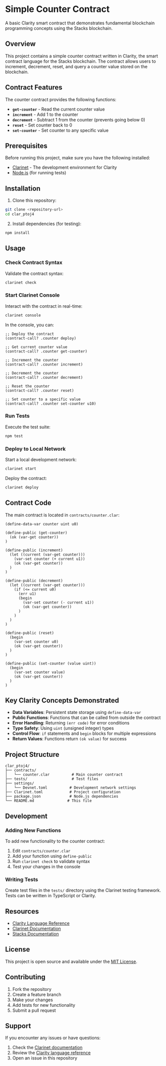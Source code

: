 # Simple Counter Contract

A basic Clarity smart contract that demonstrates fundamental blockchain programming concepts using the Stacks blockchain.

## Overview

This project contains a simple counter contract written in Clarity, the smart contract language for the Stacks blockchain. The contract allows users to increment, decrement, reset, and query a counter value stored on the blockchain.

## Contract Features

The counter contract provides the following functions:

- **`get-counter`** - Read the current counter value
- **`increment`** - Add 1 to the counter
- **`decrement`** - Subtract 1 from the counter (prevents going below 0)
- **`reset`** - Set counter back to 0
- **`set-counter`** - Set counter to any specific value

## Prerequisites

Before running this project, make sure you have the following installed:

- [Clarinet](https://docs.hiro.so/clarinet/) - The development environment for Clarity
- [Node.js](https://nodejs.org/) (for running tests)

## Installation

1. Clone this repository:
```bash
git clone <repository-url>
cd clar_ptoj4
```

2. Install dependencies (for testing):
```bash
npm install
```

## Usage

### Check Contract Syntax

Validate the contract syntax:
```bash
clarinet check
```

### Start Clarinet Console

Interact with the contract in real-time:
```bash
clarinet console
```

In the console, you can:
```clarity
;; Deploy the contract
(contract-call? .counter deploy)

;; Get current counter value
(contract-call? .counter get-counter)

;; Increment the counter
(contract-call? .counter increment)

;; Decrement the counter
(contract-call? .counter decrement)

;; Reset the counter
(contract-call? .counter reset)

;; Set counter to a specific value
(contract-call? .counter set-counter u10)
```

### Run Tests

Execute the test suite:
```bash
npm test
```

### Deploy to Local Network

Start a local development network:
```bash
clarinet start
```

Deploy the contract:
```bash
clarinet deploy
```

## Contract Code

The main contract is located in `contracts/counter.clar`:

```clarity
(define-data-var counter uint u0)

(define-public (get-counter)
  (ok (var-get counter))
)

(define-public (increment)
  (let ((current (var-get counter)))
    (var-set counter (+ current u1))
    (ok (var-get counter))
  )
)

(define-public (decrement)
  (let ((current (var-get counter)))
    (if (<= current u0)
      (err u1)
      (begin
        (var-set counter (- current u1))
        (ok (var-get counter))
      )
    )
  )
)

(define-public (reset)
  (begin
    (var-set counter u0)
    (ok (var-get counter))
  )
)

(define-public (set-counter (value uint))
  (begin
    (var-set counter value)
    (ok (var-get counter))
  )
)
```

## Key Clarity Concepts Demonstrated

- **Data Variables**: Persistent state storage using `define-data-var`
- **Public Functions**: Functions that can be called from outside the contract
- **Error Handling**: Returning `(err code)` for error conditions
- **Type Safety**: Using `uint` (unsigned integer) types
- **Control Flow**: `if` statements and `begin` blocks for multiple expressions
- **Return Values**: Functions return `(ok value)` for success

## Project Structure

```
clar_ptoj4/
├── contracts/
│   └── counter.clar          # Main counter contract
├── tests/                    # Test files
├── settings/
│   └── Devnet.toml          # Development network settings
├── Clarinet.toml            # Project configuration
├── package.json             # Node.js dependencies
└── README.md               # This file
```

## Development

### Adding New Functions

To add new functionality to the counter contract:

1. Edit `contracts/counter.clar`
2. Add your function using `define-public`
3. Run `clarinet check` to validate syntax
4. Test your changes in the console

### Writing Tests

Create test files in the `tests/` directory using the Clarinet testing framework. Tests can be written in TypeScript or Clarity.

## Resources

- [Clarity Language Reference](https://docs.stacks.co/write-smart-contracts/overview)
- [Clarinet Documentation](https://docs.hiro.so/clarinet/)
- [Stacks Documentation](https://docs.stacks.co/)

## License

This project is open source and available under the [MIT License](LICENSE).

## Contributing

1. Fork the repository
2. Create a feature branch
3. Make your changes
4. Add tests for new functionality
5. Submit a pull request

## Support

If you encounter any issues or have questions:

1. Check the [Clarinet documentation](https://docs.hiro.so/clarinet/)
2. Review the [Clarity language reference](https://docs.stacks.co/write-smart-contracts/overview)
3. Open an issue in this repository
